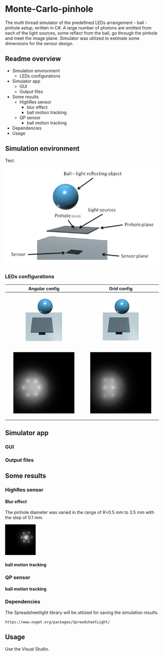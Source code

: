 # Monte-Carlo-pinhole

The multi thread simulator of the predefined LEDs arrangement - ball - pinhole setup, written in C#. A large number of photons are emitted from each of the light sources, some reflect from the ball, go through the pinhole and meet the image plane. Simulator was utilized to estimate some dimensions for the sensor design.

## Readme overview

* Simulation environment
  * LEDs configurations
* Simulator app
  * GUI
  * Output files
* Some results
  * HighRes sensor
    * blur effect
    * ball motion tracking
  * QP sensor
    * ball motion tracking
* Dependencies
* Usage

## Simulation environment

Text.

![Overview image](./src/Readme.png)

### LEDs configurations

| Angular config  | Grid config |
| ------------- | ------------- |
| <p align="center"><img src="./src/angsm.png" width="50%" height="50%"></p> | <p align="center"><img src="./src/gridsm.png" width="50%" height="50%"></p>  |
| <p align="center"><img src="./src/anglren.png"></p>  | <p align="center"><img src="./src/gridren.png"></p>  |

## Simulator app
### GUI
### Output files
## Some results
### HighRes sensor
#### Blur effect
The pinhole diameter was varied in the range of R=0.5 mm to 3.5 mm with the step of 0.1 mm.

![blur image](./src/blur2.gif)


#### ball motion tracking
### QP sensor
#### ball motion tracking
   
### Dependencies

The Spreadsheetlight library will be utilized for saving the simulation results.
```
https://www.nuget.org/packages/SpreadsheetLight/
```

## Usage

Use the Visual Studio.
